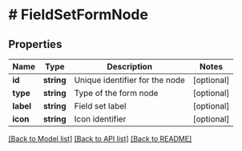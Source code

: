 # # FieldSetFormNode

## Properties

Name | Type | Description | Notes
------------ | ------------- | ------------- | -------------
**id** | **string** | Unique identifier for the node | [optional]
**type** | **string** | Type of the form node | [optional]
**label** | **string** | Field set label | [optional]
**icon** | **string** | Icon identifier | [optional]

[[Back to Model list]](../../README.md#models) [[Back to API list]](../../README.md#endpoints) [[Back to README]](../../README.md)
